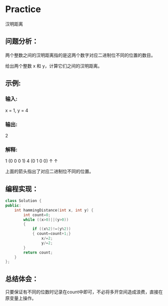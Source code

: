 # Practice
汉明距离
## 问题分析：
#### 
两个整数之间的汉明距离指的是这两个数字对应二进制位不同的位置的数目。

给出两个整数 x 和 y，计算它们之间的汉明距离。
## 示例:

### 输入:
 x = 1, y = 4

### 输出:
 2

### 解释:
1   (0 0 0 1)
4   (0 1 0 0)
       ↑   ↑

上面的箭头指出了对应二进制位不同的位置。
## 编程实现：
```C++
class Solution {
public:
    int hammingDistance(int x, int y) {
        int count=0;
        while ((x>0)||(y>0))
        {
            if ((x%2)!=(y%2))
            { count=count+1;}
                x/=2;
                y/=2;           
        }
        return count;
    }
};

```
## 总结体会：
只要保证有不同的位数时记录在count中即可，不必将多开空间造成浪费，直接在原变量上操作。
